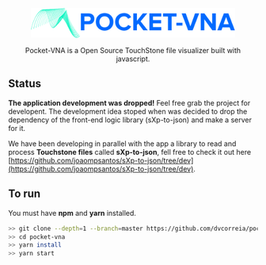 <p align="center"><a href="https://dvcorreia.github.io/pocket-vna/" target="_blank"><img height="60" src="https://github.com/dvcorreia/pocket-vna/blob/master/client/src/assets/logo.png" alt="pocketvna-logo"></a>
</p>

<p align="center">
  Pocket-VNA is a Open Source TouchStone file visualizer built with javascript.
</p>  

## Status

__The application development was dropped!__ Feel free grab the project for developent.
The development idea stoped when was decided to drop the dependency of the front-end logic library (sXp-to-json) and make a server for it.

We have been developing in parallel with the app a library to read and process **Touchstone files** called **sXp-to-json**,
fell free to check it out here [https://github.com/joaompsantos/sXp-to-json/tree/dev](https://github.com/joaompsantos/sXp-to-json/tree/dev).

## To run

You must have **npm** and **yarn** installed.

```bash
>> git clone --depth=1 --branch=master https://github.com/dvcorreia/pocket-vna.git
>> cd pocket-vna
>> yarn install
>> yarn start
```
